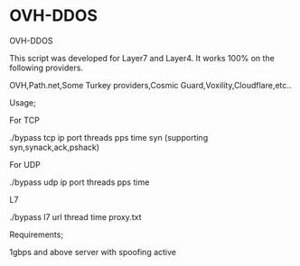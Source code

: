 # OVH-DDOS
OVH-DDOS

This script was developed for Layer7 and Layer4.  It works 100% on the following providers.

OVH,Path.net,Some Turkey providers,Cosmic Guard,Voxility,Cloudflare,etc.. 

Usage; 

For TCP

./bypass tcp ip port threads pps time syn (supporting syn,synack,ack,pshack)

For UDP

./bypass udp ip port threads pps time

L7

./bypass l7 url thread time proxy.txt

Requirements;

1gbps and above server with spoofing active 
